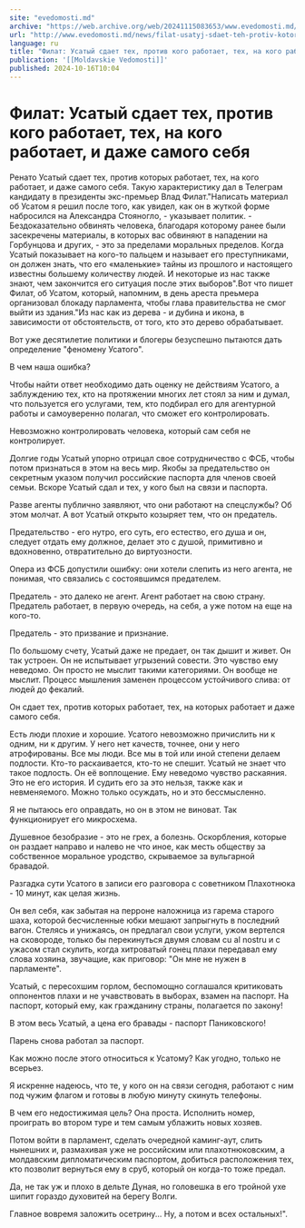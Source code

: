 ```yaml
---
site: "evedomosti.md"
archive: "https://web.archive.org/web/20241115083653/www.evedomosti.md/news/filat-usatyj-sdaet-teh-protiv-kotoryh-rabotaet-teh-na-kogo-r"
url: "http://www.evedomosti.md/news/filat-usatyj-sdaet-teh-protiv-kotoryh-rabotaet-teh-na-kogo-r"
language: ru
title: "Филат: Усатый сдает тех, против кого работает, тех, на кого работает, и даже самого себя"
publication: '[[Moldavskie Vedomosti]]'
published: 2024-10-16T10:04
---
```


# Филат: Усатый сдает тех, против кого работает, тех, на кого работает, и даже самого себя

Ренато Усатый сдает тех, против которых работает, тех, на кого работает, и даже самого себя. Такую характеристику дал в Телеграм кандидату в президенты экс-премьер Влад Филат."Написать материал об Усатом я решил после того, как увидел, как он в жуткой форме набросился на Александра Стояногло, - указывает политик. - Бездоказательно обвинять человека, благодаря которому ранее были засекречены материалы, в которых вас обвиняют в нападении на Горбунцова и других, - это за пределами моральных пределов. Когда Усатый показывает на кого-то пальцем и называет его преступниками, он должен знать, что его «маленькие» тайны из прошлого и настоящего известны большему количеству людей. И некоторые из нас также знают, чем закончится его ситуация после этих выборов".Вот что пишет Филат, об Усатом, который, напомним, в день ареста преьмера организовал блокаду парламента, чтобы глава правительства не смог выйти из здания."Из нас как из дерева - и дубина и икона, в зависимости от обстоятельств, от того, кто это дерево обрабатывает.

Вот уже десятилетие политики и блогеры безуспешно пытаются дать определение "феномену Усатого".

В чем наша ошибка?

Чтобы найти ответ необходимо дать оценку не действиям Усатого, а заблуждению тех, кто на протяжении многих лет стоял за ним и думал, что пользуется его услугами, тем, кто подбирал его для агентурной работы и самоуверенно полагал, что сможет его контролировать.

Невозможно контролировать человека, который сам себя не контролирует.

Долгие годы Усатый упорно отрицал свое сотрудничество с ФСБ, чтобы потом признаться в этом на весь мир. Якобы за предательство он секретным указом получил российские паспорта для членов своей семьи. Вскоре Усатый сдал и тех, у кого был на связи и паспорта.

Разве агенты публично заявляют, что они работают на спецслужбы? Об этом молчат. А вот Усатый открыто козыряет тем, что он предатель.

Предательство - его нутро, его суть, его естество, его душа и он, следует отдать ему должное, делает это с душой, примитивно и вдохновенно, отвратительно до виртуозности.

Опера из ФСБ допустили ошибку: они хотели слепить из него агента, не понимая, что связались с состоявшимся предателем.

Предатель - это далеко не агент. Агент работает на свою страну. Предатель работает, в первую очередь, на себя, а уже потом на еще на кого-то.

Предатель - это призвание и признание.

По большому счету, Усатый даже не предает, он так дышит и живет. Он так устроен. Он не испытывает угрызений совести. Это чувство ему неведомо. Он просто не мыслит такими категориями. Он вообще не мыслит. Процесс мышления заменен процессом устойчивого слива: от людей до фекалий.

Он сдает тех, против которых работает, тех, на которых работает и даже самого себя.

Есть люди плохие и хорошие. Усатого невозможно причислить ни к одним, ни к другим. У него нет качеств, точнее, они у него атрофированы. Все мы люди. Все мы в той или иной степени делаем подлости. Кто-то раскаивается, кто-то не спешит. Усатый не знает что такое подлость. Он её воплощение. Ему неведомо чувство раскаяния. Это не его история. И судить его за это нельзя, также как и невменяемого. Можно только осуждать, но и это бессмысленно.

Я не пытаюсь его оправдать, но он в этом не виноват. Так функционирует его микросхема.

Душевное безобразие - это не грех, а болезнь. Оскорбления, которые он раздает направо и налево не что иное, как месть обществу за собственное моральное уродство, скрываемое за вульгарной бравадой.

Разгадка сути Усатого в записи его разговора с советником Плахотнюка - 10 минут, как целая жизнь.

Он вел себя, как забытая на перроне наложница из гарема старого шаха, которой бесчисленные юбки мешают запрыгнуть в последний вагон. Стелясь и унижаясь, он предлагал свои услуги, ужом вертелся на сковороде, только бы перекинуться двумя словам cu al nostru и с ужасом стал скулить, когда хитроватый гонец плахи передавал ему слова хозяина, звучащие, как приговор: "Он мне не нужен в парламенте".

Усатый, с пересохшим горлом, беспомощно соглашался критиковать оппонентов плахи и не учавствовать в выборах, взамен на паспорт. На паспорт, который ему, как гражданину страны, полагается по закону!

В этом весь Усатый, а цена его бравады - паспорт Паниковского!

Парень снова работал за паспорт.

Как можно после этого относиться к Усатому? Как угодно, только не всерьез.

Я искренне надеюсь, что те, у кого он на связи сегодня, работают с ним под чужим флагом и готовы в любую минуту скинуть телефоны.

В чем его недостижимая цель? Она проста. Исполнить номер, проиграть во втором туре и тем самым ублажить новых хозяев.

Потом войти в парламент, сделать очередной каминг-аут, слить нынешних и, размахивая уже не российским или плахотнюковским, а молдавским дипломатическим паспортом, добиться расположения тех, кто позволит вернуться ему в сруб, который он когда-то тоже предал.

Да, не так уж и плохо в дельте Дуная, но головешка в его тройной ухе шипит гораздо духовитей на берегу Волги.

Главное вовремя заложить осетрину... Ну, а потом и всех остальных!".
